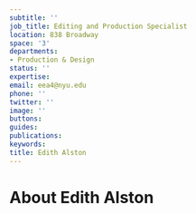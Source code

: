 ```yaml
---
subtitle: ''
job_title: Editing and Production Specialist
location: 838 Broadway
space: '3'
departments:
- Production & Design
status: ''
expertise: 
email: eea4@nyu.edu
phone: ''
twitter: ''
image: ''
buttons: 
guides: 
publications: 
keywords: 
title: Edith Alston
---
```


# About Edith Alston